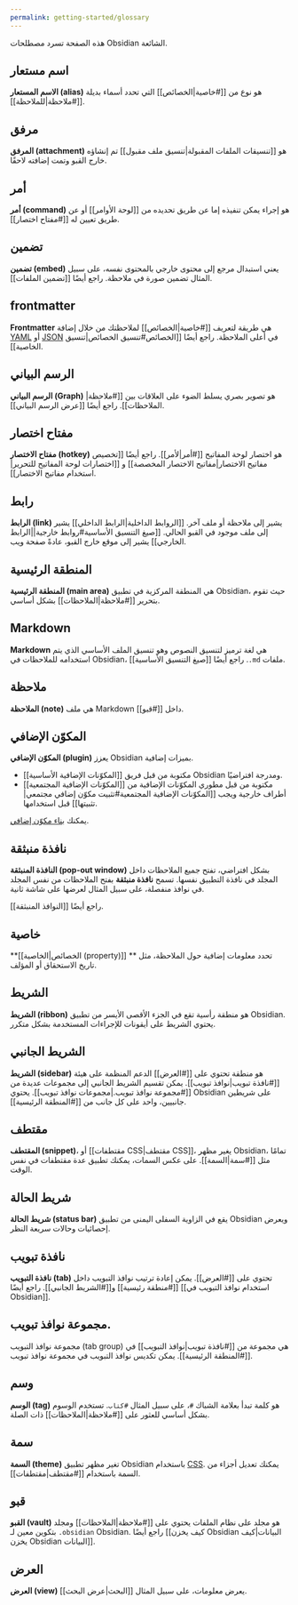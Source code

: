 ```yaml
---
permalink: getting-started/glossary
---
```


هذه الصفحة تسرد مصطلحات Obsidian الشائعة.

## اسم مستعار

**الاسم المستعار (alias)** هو نوع من [[#خاصية|الخصائص]] التي تحدد أسماء بديلة [[#ملاحظة|للملاحظة]].

## مرفق

**المرفق (attachment)** هو [[تنسيقات الملفات المقبولة|تنسيق ملف مقبول]] تم إنشاؤه خارج القبو وتمت إضافته لاحقًا.

## أمر

**أمر (command)** هو إجراء يمكن تنفيذه إما عن طريق تحديده من [[لوحة الأوامر]] أو عن طريق تعيين له [[#مفتاح اختصار]].

## تضمين

**تضمين (embed)** يعني استبدال مرجع إلى محتوى خارجي بالمحتوى نفسه، على سبيل المثال تضمين صورة في ملاحظة. راجع أيضًا [[تضمين الملفات]].

## frontmatter

**Frontmatter** هي طريقة لتعريف [[#خاصية|الخصائص]] لملاحظتك من خلال إضافة [YAML](https://yaml.org/) أو [JSON](https://www.json.org/) في أعلى الملاحظة. راجع أيضًا [[الخصائص#تنسيق الخصائص|تنسيق الخاصية]].

## الرسم البياني

**الرسم البياني (Graph)** هو تصوير بصري يسلط الضوء على العلاقات بين [[#ملاحظة|الملاحظات]]. راجع أيضًا [[عرض الرسم البياني]].

## مفتاح اختصار

**مفتاح الاختصار (hotkey)** هو اختصار لوحة المفاتيح [[#أمر|لأمر]]. راجع أيضًا [[تخصيص مفاتيح الاختصار|مفاتيح الاختصار المخصصة]] و [[اختصارات لوحة المفاتيح للتحرير|استخدام مفاتيح الاختصار]].

## رابط

**الرابط (link)** يشير إلى ملاحظة أو ملف آخر. [[الروابط الداخلية|الرابط الداخلي]] يشير إلى ملف موجود في القبو الحالي. [[صيغ التنسيق الأساسية#روابط خارجية||الرابط الخارجي]] يشير إلى موقع خارج القبو، عادةً صفحة ويب.

## المنطقة الرئيسية

**المنطقة الرئيسية (main area)** هي المنطقة المركزية في تطبيق Obsidian، حيث تقوم بتحرير [[#ملاحظة|الملاحظات]] بشكل أساسي.

## Markdown

**Markdown** هي لغة ترميز لتنسيق النصوص وهو تنسيق الملف الأساسي الذي يتم استخدامه للملاحظات في Obsidian، ملفات <code dir="ltr">.md</code>. راجع أيضًا [[صيغ التنسيق الأساسية]].

## ملاحظة

**الملاحظة (note)** هي ملف Markdown داخل [[#قبو]].

## المكوّن الإضافي

**المكوّن الإضافي (plugin)** يعزز Obsidian بميزات إضافية.

- [[المكوّنات الإضافية الأساسية]] مكتوبة من قبل فريق Obsidian ومدرجة افتراضيًا.
- [[المكوّنات الإضافية المجتمعية]] مكتوبة من قبل مطوري المكوّنات الإضافية من أطراف خارجية ويجب [[المكوّنات الإضافية المجتمعية#تثبيت مكوّن إضافي مجتمعي|تثبيتها]] قبل استخدامها.

يمكنك [بناء مكوّن إضافي](https://docs.obsidian.md/Plugins/Getting+started/Build+a+plugin).

## نافذة منبثقة

**النافذة المنبثقة (pop-out window)** بشكل افتراضي، تفتح جميع الملاحظات داخل المجلد في نافذة التطبيق نفسها. تسمح **نافذة منبثقة** بفتح الملاحظات من نفس المجلد في نوافذ منفصلة، على سبيل المثال لعرضها على شاشة ثانية.

راجع أيضًا [[النوافذ المنبثقة]].

## خاصية

**[[الخصائص|الخاصية (property)]] ** تحدد معلومات إضافية حول الملاحظة، مثل تاريخ الاستحقاق أو المؤلف.

## الشريط

**الشريط (ribbon)** هو منطقة رأسية تقع في الجزء الأقصى الأيسر من تطبيق Obsidian. يحتوي الشريط على أيقونات للإجراءات المستخدمة بشكل متكرر.

## الشريط الجانبي

**الشريط (sidebar)** هو منطقة تحتوي على [[#العرض]] الدعم المنظمة على هيئة [[#نافذة تبويب|نوافذ تبويب]]. يمكن تقسيم الشريط الجانبي إلى مجموعات عديدة من [[#مجموعة نوافذ تبويب.|مجموعات نوافذ تبويب]]. يحتوي Obsidian على شريطين جانبيين، واحد على كل جانب من [[#المنطقة الرئيسية]].

## مقتطف

**المقتطف (snippet)**، أو [[مقتطفات CSS|مقتطف CSS]]، يغير مظهر Obsidian، تمامًا مثل [[#سمة|السمة]]. على عكس السمات، يمكنك تطبيق عدة مقتطفات في نفس الوقت.

## شريط الحالة

**شريط الحالة (status bar)** يقع في الزاوية السفلى اليمنى من تطبيق Obsidian ويعرض إحصائيات وحالات سريعة النظر.

## نافذة تبويب

**نافذة التبويب (tab)** تحتوي على [[#العرض]]. يمكن إعادة ترتيب نوافذ التبويب داخل [[#منطقة رئيسية]] و[[#الشريط الجانبي]]. راجع أيضًا [[استخدام نوافذ التبويب في Obsidian]].

## مجموعة نوافذ تبويب.

مجموعة نوافذ التبويب (tab group) هي مجموعة من [[#نافذة تبويب|نوافذ التبويب]] في [[#المنطقة الرئيسية]]. يمكن تكديس نوافذ التبويب في مجموعة نوافذ تبويب.

## وسم

**الوسم (tag)** هو كلمة تبدأ بعلامة الشباك `#`، على سبيل المثال `#كتاب`. تستخدم الوسوم بشكل أساسي للعثور على [[#ملاحظة|الملاحظات]] ذات الصلة.

## سمة

**السمة (theme)** تغير مظهر تطبيق Obsidian باستخدام [CSS](https://developer.mozilla.org/en-US/docs/Web/CSS). يمكنك تعديل أجزاء من السمة باستخدام [[#مقتطف|مقتطفات]].

## قبو

**القبو (vault)** هو مجلد على نظام الملفات يحتوي على [[#ملاحظة|الملاحظات]] ومجلد <code dir="ltr">.obsidian</code> بتكوين معين لـ Obsidian. راجع أيضًا [[كيف يخزن Obsidian البيانات|كيف يخزن Obsidian البيانات]].

## العرض

**العرض (view)** يعرض معلومات، على سبيل المثال [[البحث|عرض البحث]].
